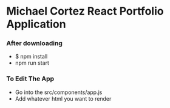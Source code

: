 # Michael Cortez React Portfolio Application

### After downloading
  - $ npm install
  - npm run start

### To Edit The App
  - Go into the src/components/app.js
  - Add whatever html you want to render